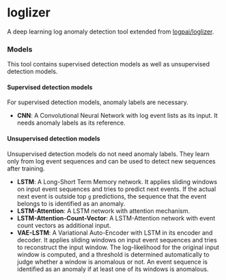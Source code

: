 # loglizer

A deep learning log anomaly detection tool extended from [logpai/loglizer](https://github.com/logpai/loglizer).



### Models

This tool contains supervised detection models as well as unsupervised detection models.

#### Supervised detection models

For supervised detection models, anomaly labels are necessary.

- **CNN**: A Convolutional Neural Network with log event lists as its input. It needs anomaly labels as its reference.

#### Unsupervised detection models

Unsupervised detection models do not need anomaly labels. They learn only from log event sequences and can be used to detect new sequences after training.

- **LSTM**: A Long-Short Term Memory network. It applies sliding windows on input event sequences and tries to predict next events. If the actual next event is outside top `g` predictions, the sequence that the event belongs to is identified as an anomaly.
- **LSTM-Attention**: A LSTM network with attention mechanism.
- **LSTM-Attention-Count-Vector**: A LSTM-Attention network with event count vectors as additional input.
- **VAE-LSTM**: A Variational Auto-Encoder with LSTM in its encoder and decoder. It applies sliding windows on input event sequences and tries to reconstruct the input window. The log-likelihood for the original input window is computed, and a threshold is determined automatically to judge whether a window is anomalous or not. An event sequence is identified as an anomaly if at least one of its windows is anomalous.

